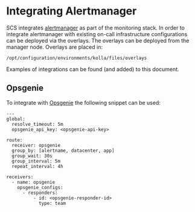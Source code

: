 # Integrating Alertmanager

SCS integrates [alertmanager](https://github.com/prometheus/alertmanager) as part of the
monitoring stack. In order to integrate alertmanager with existing on-call infrastructure
configurations can be deployed via the overlays.
The overlays can be deployed from the manager node. Overlays are placed in:

`/opt/configuration/environments/kolla/files/overlays`

Examples of integrations can be found (and added) to this document.


## Opsgenie

To integrate with [Opsgenie](https://www.atlassian.com/software/opsgenie) the following snippet
can be used:

```
---
global:
  resolve_timeout: 5m
  opsgenie_api_key: <opsgenie-api-key>

route:
  receiver: opsgenie
  group_by: [alertname, datacenter, app]
  group_wait: 30s
  group_interval: 5m
  repeat_interval: 4h

receivers:
  - name: opsgenie
    opsgenie_configs:
      - responders:
          - id: <opsgenie-responder-id>
            type: team
```

